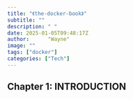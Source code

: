 ```yaml
---
title: "《the-docker-book》"
subtitle: ""
description: " "
date: 2025-01-05T09:48:17Z
author:      "Wayne"
image: ""
tags: ["docker"]
categories: ["Tech"]
---
```


## Chapter 1: INTRODUCTION
